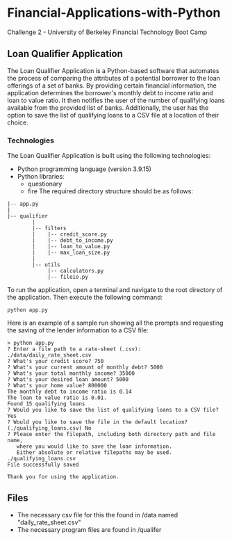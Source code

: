 # Financial-Applications-with-Python
Challenge 2 - University of Berkeley Financial Technology Boot Camp
## Loan Qualifier Application
The Loan Qualifier Application is a Python-based software that automates the process of comparing the attributes of a potential borrower to the loan offerings of a set of banks. By providing certain financial information, the application determines the borrower's monthly debt to income ratio and loan to value ratio. It then notifies the user of the number of qualifying loans available from the provided list of banks. Additionally, the user has the option to save the list of qualifying loans to a CSV file at a location of their choice.

### Technologies
The Loan Qualifier Application is built using the following technologies:

- Python programming language (version 3.9.15)
- Python libraries:
  - questionary
  - fire
 The required directory structure should be as follows:
```
|-- app.py
|
|-- qualifier
		|
		|-- filters
		|	 |-- credit_score.py
		|	 |-- debt_to_income.py
		|	 |-- loan_to_value.py
		|	 |-- max_loan_size.py
		|
		|-- utils
			 |-- calculators.py
			 |-- fileio.py
```
To run the application, open a terminal and navigate to the root directory of the application. Then execute the following command:
```
python app.py
```
Here is an example of a sample run showing all the prompts and requesting the saving of the lender information to a CSV file:
```
> python app.py
? Enter a file path to a rate-sheet (.csv): ./data/daily_rate_sheet.csv
? What's your credit score? 750
? What's your current amount of monthly debt? 5000
? What's your total monthly income? 35000
? What's your desired loan amount? 5000
? What's your home value? 800000
The monthly debt to income ratio is 0.14
The loan to value ratio is 0.01.
Found 15 qualifying loans
? Would you like to save the list of qualifying loans to a CSV file? Yes
? Would you like to save the file in the default location? (./qualifying_loans.csv) No
? Please enter the filepath, including both directory path and file name,
   where you would like to save the loan information.
   Either absolute or relative filepaths may be used. ./qualifying_loans.csv
File successfully saved

Thank you for using the application.
```
## Files
- The necessary csv file for this the found in /data named "daily_rate_sheet.csv"
- The necessary program files are found in /qualifer
